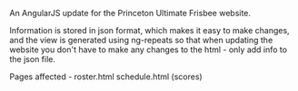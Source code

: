 An AngularJS update for the Princeton Ultimate Frisbee website.

Information is stored in json format, which makes it easy to make changes, and the view is generated using ng-repeats so that when updating the website you don't have to make any changes to the html - only add info to the json file.

Pages affected -
roster.html
schedule.html (scores)
